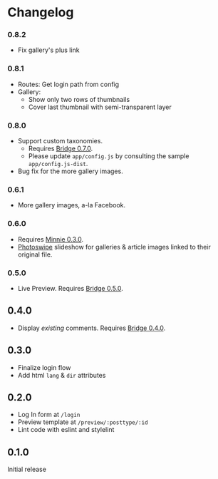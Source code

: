 # Changelog

### 0.8.2
* Fix gallery's plus link

### 0.8.1
* Routes: Get login path from config
* Gallery:
  * Show only two rows of thumbnails
  * Cover last thumbnail with semi-transparent layer

### 0.8.0
* Support custom taxonomies.
  * Requires [Bridge 0.7.0](https://github.com/kucrut/wp-bridge/releases/tag/v0.7.0).
  * Please update `app/config.js` by consulting the sample `app/config.js-dist`.
* Bug fix for the more gallery images.

### 0.6.1
* More gallery images, a-la Facebook.

### 0.6.0
* Requires [Minnie 0.3.0](https://github.com/kucrut/wp-minnie/releases/tag/v0.3.0).
* [Photoswipe](http://photoswipe.com/) slideshow for galleries & article images linked to their original file.

### 0.5.0
* Live Preview. Requires [Bridge 0.5.0](https://github.com/kucrut/wp-bridge/releases/tag/v0.5.0).

## 0.4.0
* Display _existing_ comments. Requires [Bridge 0.4.0](https://github.com/kucrut/wp-bridge/releases/tag/v0.4.0).

## 0.3.0
* Finalize login flow
* Add html `lang` & `dir` attributes

## 0.2.0
* Log In form at `/login`
* Preview template at `/preview/:posttype/:id`
* Lint code with eslint and stylelint

## 0.1.0
Initial release
